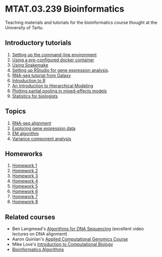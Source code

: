 # MTAT.03.239 Bioinformatics
Teaching materials and tutorials for the bioinformatics course thought at the University of Tartu.

## Introductory tutorials

 1. [Setting up the command-line environment](https://github.com/kauralasoo/MTAT.03.239_Bioinformatics/blob/master/Software_setup.md)
 2. [Using a pre-configured docker container](https://github.com/kauralasoo/MTAT.03.239_Bioinformatics/blob/master/Pre-configured_docker_container.md)
 3. [Using Snakemake](https://github.com/kauralasoo/MTAT.03.239_Bioinformatics/blob/master/Snakemake_tutorial.md)
 4. [Setting up RStudio for gene expression analysis](https://github.com/kauralasoo/MTAT.03.239_Bioinformatics/blob/master/gene_expression/Gene_expression_environment.md).
 5. [RNA-seq tutorial from Galaxy](https://galaxyproject.org/tutorials/rb_rnaseq/)
 6. [Introduction to R](https://courses.cs.ut.ee/2017/DM/fall/Main/RTutorial)
 7. [An Introduction to Hierarchical Modeling](http://mfviz.com/hierarchical-models/)
 8. [Plotting partial pooling in mixed-effects models](https://tjmahr.github.io/plotting-partial-pooling-in-mixed-effects-models/)
 9. [Statistics for biologists](https://www.nature.com/collections/qghhqm/pointsofsignificance) 

## Topics

 1. [RNA-seq alignment](https://github.com/kauralasoo/MTAT.03.239_Bioinformatics/blob/master/RNA-seq_alignment.md)
 2. [Exploring gene expression data](https://github.com/kauralasoo/MTAT.03.239_Bioinformatics/blob/master/gene_expression/Exploring_gene_expression.md)
 3. [EM algorithm](https://github.com/kauralasoo/MTAT.03.239_Bioinformatics/blob/master/transcript_expression/EM-algorithm.md)
 4. [Variance component analysis](https://github.com/kauralasoo/flow_cytomtery_genetics/blob/master/analysis/variance_components/estimate_variance_components.md)

## Homeworks

 1. [Homework 1](https://github.com/kauralasoo/MTAT.03.239_Bioinformatics/blob/master/homeworks/HW1.md)
 2. [Homework 2](https://github.com/kauralasoo/MTAT.03.239_Bioinformatics/blob/master/homeworks/HW2.md)
 3. [Homework 3](https://github.com/kauralasoo/MTAT.03.239_Bioinformatics/blob/master/homeworks/HW3.md)
 4. [Homework 4](https://github.com/kauralasoo/MTAT.03.239_Bioinformatics/blob/master/homeworks/HW4.md)
 5. [Homework 5](https://github.com/kauralasoo/MTAT.03.239_Bioinformatics/blob/master/homeworks/HW5.md)
 6. [Homework 6](https://github.com/kauralasoo/MTAT.03.239_Bioinformatics/blob/master/homeworks/HW6.md)
 7. [Homework 7](https://github.com/kauralasoo/MTAT.03.239_Bioinformatics/blob/master/homeworks/HW7.md)
 8. [Homework 8](https://github.com/kauralasoo/MTAT.03.239_Bioinformatics/blob/master/homeworks/HW8.md)


## Related courses

 - Ben Langmead's [Algorithms for DNA Sequencing](https://www.youtube.com/playlist?list=PL2mpR0RYFQsBiCWVJSvVAO3OJ2t7DzoHA) (excellent video lectures on DNA alignment)
 - Aaron Quinlan's [Applied Computational Genomics Course](https://github.com/quinlan-lab/applied-computational-genomics)
 - Mike Love's [Introduction to Computational Biology](https://biodatascience.github.io/compbio/)
 - [Bioinformatics Algorithms](http://bioinformaticsalgorithms.com/index.htm)


<!--stackedit_data:
eyJoaXN0b3J5IjpbNjczNjM4ODVdfQ==
-->